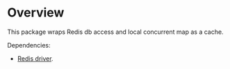 Overview
========

This package wraps Redis db access and local concurrent map as a cache.

Dependencies:
* [Redis driver](https://github.com/mediocregopher/radix.v2).
